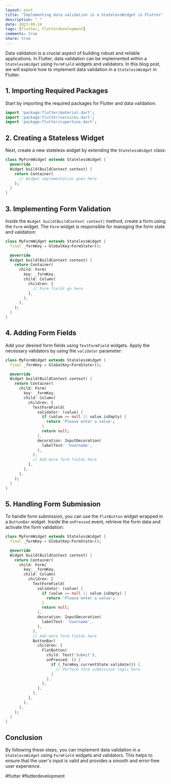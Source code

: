 ```yaml
---
layout: post
title: "Implementing data validation in a StatelessWidget in Flutter"
description: " "
date: 2023-09-24
tags: [flutter, flutterdevelopment]
comments: true
share: true
---
```


Data validation is a crucial aspect of building robust and reliable applications. In Flutter, data validation can be implemented within a `StatelessWidget` using `FormField` widgets and validators. In this blog post, we will explore how to implement data validation in a `StatelessWidget` in Flutter.

## 1. Importing Required Packages

Start by importing the required packages for Flutter and data validation:

```dart
import 'package:flutter/material.dart';
import 'package:flutter/services.dart';
import 'package:flutter/cupertino.dart';
```

## 2. Creating a Stateless Widget

Next, create a new stateless widget by extending the `StatelessWidget` class:

```dart
class MyFormWidget extends StatelessWidget {
  @override
  Widget build(BuildContext context) {
    return Container(
      // Widget implementation goes here
    );
  }
}
```

## 3. Implementing Form Validation

Inside the `Widget build(BuildContext context)` method, create a form using the `Form` widget. The `Form` widget is responsible for managing the form state and validation:

```dart
class MyFormWidget extends StatelessWidget {
  final _formKey = GlobalKey<FormState>();

  @override
  Widget build(BuildContext context) {
    return Container(
      child: Form(
        key: _formKey,
        child: Column(
          children: [
            // Form fields go here
          ],
        ),
      ),
    );
  }
}
```

## 4. Adding Form Fields

Add your desired form fields using `TextFormField` widgets. Apply the necessary validators by using the `validator` parameter:

```dart
class MyFormWidget extends StatelessWidget {
  final _formKey = GlobalKey<FormState>();

  @override
  Widget build(BuildContext context) {
    return Container(
      child: Form(
        key: _formKey,
        child: Column(
          children: [
            TextFormField(
              validator: (value) {
                if (value == null || value.isEmpty) {
                  return 'Please enter a value';
                }
                return null;
              },
              decoration: InputDecoration(
                labelText: 'Username',
              ),
            ),
            // Add more form fields here
          ],
        ),
      ),
    );
  }
}
```

## 5. Handling Form Submission

To handle form submission, you can use the `FlatButton` widget wrapped in a `ButtonBar` widget. Inside the `onPressed` event, retrieve the form data and activate the form validation:

```dart
class MyFormWidget extends StatelessWidget {
  final _formKey = GlobalKey<FormState>();

  @override
  Widget build(BuildContext context) {
    return Container(
      child: Form(
        key: _formKey,
        child: Column(
          children: [
            TextFormField(
              validator: (value) {
                if (value == null || value.isEmpty) {
                  return 'Please enter a value';
                }
                return null;
              },
              decoration: InputDecoration(
                labelText: 'Username',
              ),
            ),
            // Add more form fields here
            ButtonBar(
              children: [
                FlatButton(
                  child: Text('Submit'),
                  onPressed: () {
                    if (_formKey.currentState.validate()) {
                      // Perform form submission logic here
                    }
                  },
                ),
              ],
            ),
          ],
        ),
      ),
    );
  }
}
```

## Conclusion

By following these steps, you can implement data validation in a `StatelessWidget` using `FormField` widgets and validators. This helps to ensure that the user's input is valid and provides a smooth and error-free user experience.

#flutter #flutterdevelopment